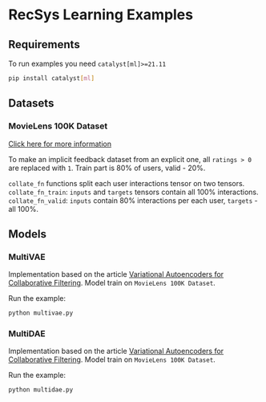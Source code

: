 # RecSys Learning Examples


## Requirements

To run examples you need `catalyst[ml]>=21.11`
```bash
pip install catalyst[ml]
```


## Datasets

### MovieLens 100K Dataset

[Click here for more information](https://files.grouplens.org/datasets/movielens/ml-100k-README.txt)

To make an implicit feedback dataset from an explicit one, all `ratings > 0` are replaced with `1`.
Train part is 80% of users, valid - 20%.

``collate_fn`` functions split each user interactions tensor on two tensors. ``collate_fn_train``: `inputs` and `targets`
tensors contain all 100% interactions. ``collate_fn_valid``: `inputs` contain 80% interactions per each user, `targets` - all 100%.


## Models

### MultiVAE

Implementation based on the article [Variational Autoencoders for Collaborative Filtering](https://arxiv.org/pdf/1802.05814.pdf).
Model train on `MovieLens 100K Dataset`.

Run the example:
```bash
python multivae.py
```

### MultiDAE

Implementation based on the article [Variational Autoencoders for Collaborative Filtering](https://arxiv.org/pdf/1802.05814.pdf).
Model train on `MovieLens 100K Dataset`.

Run the example:
```bash
python multidae.py
```